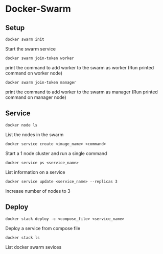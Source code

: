 # Docker-Swarm

## Setup

```docker swarm init```

Start the swarm service

```docker swarm join-token worker```

print the command to add worker to the swarm as worker (Run printed command on worker node)

```docker swarm join-token manager```

print the command to add worker to the swarm as manager (Run printed command on manager node)


## Service

```docker node ls```

List the nodes in the swarm

```docker service create <image_name> <command>```

Start a 1 node cluster and run a single command

```docker service ps <service_name>```

List information on a service

```docker service update <service_name> --replicas 3```

Increase number of nodes to 3

## Deploy

```docker stack deploy -c <compose_file> <service_name>```

Deploy a service from compose file

```docker stack ls```

List docker swarm sevices
